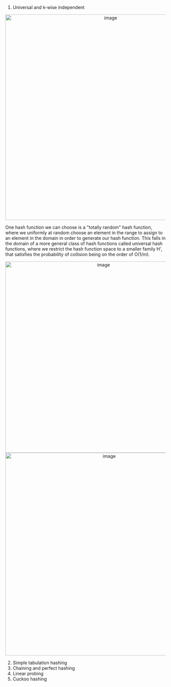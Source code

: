 1. Universal and k-wise independent

<p align="center">
<img width="646" alt="image" src="https://user-images.githubusercontent.com/49863684/192110507-13b36628-d0de-4d00-b3d6-9a86bae09421.png">
</p>

One hash function we can choose is a "totally random" hash function, where we uniformly at random choose an element in the range to assign to an element in the domain in order to generate our hash function. This falls in the domain of a more general class of hash functions called universal hash functions, where we restrict the hash function space to a smaller family H', that satisfies the probability of collision being on the order of O(1/m). 

<p align="center">
<img width="601" alt="image" src="https://user-images.githubusercontent.com/49863684/192110668-8fbea3bd-0f5b-4535-bc93-e491c7d0d43b.png">
<img width="637" alt="image" src="https://user-images.githubusercontent.com/49863684/192110711-01e100e1-a844-4959-933f-22a25578a1d2.png">
</p>



2. Simple tabulation hashing
3. Chaining and perfect hashing
4. Linear probing
5. Cuckoo hashing
